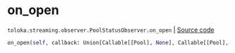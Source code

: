 # on_open
`toloka.streaming.observer.PoolStatusObserver.on_open` | [Source code](https://github.com/Toloka/toloka-kit/blob/v1.1.4/src/streaming/observer.py#L224)

```python
on_open(self, callback: Union[Callable[[Pool], None], Callable[[Pool], Awaitable[None]]])
```

